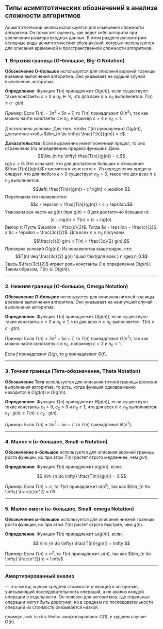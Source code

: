 ## Типы асимптотических обозначений в анализе сложности алгоритмов

Асимптотический анализ используется для измерения сложности алгоритма. Он помогает оценить, как ведет себя алгоритм при увеличении размера входных данных. В этом разделе рассмотрим основные виды асимптотических обозначений, которые используются для описания временной и пространственной сложности алгоритмов.

### 1. Верхняя граница (O-большое, Big-O Notation)

**Обозначение O-большое** используется для описания верхней границы времени выполнения алгоритма. Оно указывает на худший случай выполнения алгоритма.

**Определение**: Функция $T(n)$ принадлежит $O(g(n))$, если существуют такие константы $c > 0$ и $n_0 \in \mathbb{N}$, что для всех $n \geq n_0$ выполняется: $T(n) \leq c \cdot g(n)$.

*Пример*: Если $T(n) = 3n^2 + 5n + 7$, то $T(n)$ принадлежит $O(n^2)$, так как можно найти константы $c$ и $n_0$, например $c = 4$ и $n_0 = 1$.

_Достаточное условие:_ Для того, чтобы $T(n)$ принадлежит $O(g(n))$, достаточно чтобы $\lim_{n \to \infty} \frac{T(n)}{g(n)} = c$.

**Доказательство:** Если выражение имеет конечный предел, то оно ограничено (по определению предела функции):
Дано: $$\lim_{n \to \infty} \frac{T(n)}{g(n)} = c,$$ где $c > 0$. Это означает, что для достаточно больших $n$ отношение $\frac{T(n)}{g(n)}$ стремится к константе $c$. Из определения предела следует, что для любого $\epsilon > 0$ существует $n_0 > 0$, такое что для всех $n \geq n_0$ выполняется: $$\left| \frac{T(n)}{g(n)} - c \right| < \epsilon.$$ Перепишем это неравенство: $$c - \epsilon < \frac{T(n)}{g(n)} < c + \epsilon.$$ Умножим все части на $g(n)$ (при $g(n) > 0$ для достаточно больших $n$): $$(c - \epsilon) g(n) < T(n) < (c + \epsilon) g(n).$$ Выбор $\epsilon$: Пусть $\epsilon = \frac{c}{2}$. Тогда $c - \epsilon = \frac{c}{2}$, а $c + \epsilon = \frac{3c}{2}$. Для всех $n \geq n_0$ получаем: $$\frac{c}{2} g(n) < T(n) < \frac{3c}{2} g(n).$$ Проверка условий $O(g(n))$: Из неравенства выше видно, что: $$T(n) \leq \frac{3c}{2} g(n) \quad \text{для всех } n \geq n_0.$$ Здесь $\frac{3c}{2}$ играет роль константы $C$ в определении $O(g(n))$. Таким образом, $T(n) \in O(g(n))$.


---

### 2. Нижняя граница ($\Omega$-большое, Omega Notation)

**Обозначение $\Omega$-большое** используется для описания нижней границы времени выполнения алгоритма. Оно указывает на наилучший случай выполнения алгоритма.

**Определение**: Функция $T(n)$ принадлежит $\Omega(g(n))$, если существуют такие константы $c > 0$ и $n_0 \geq 1$, что для всех $n \geq n_0$ выполняется: $T(n) \geq c \cdot g(n)$.

Пример: Если $T(n) = 3n^2 + 5n + 7$, то $T(n)$ принадлежит $\Omega(n^2)$, так как можно найти константы $c$ и $n_0$, например $c = 2$ и $n_0 = 1$.

Если $f$ принадлежит $\Omega(g)$, то $g$ принадлежит $O(f)$.

---

### 3. Точная граница (Тета-обозначение, Theta Notation)

**Обозначение Тета** используется для описания точной границы времени выполнения алгоритма, то есть, когда функция одновременно находится в $O(g(n))$ и $\Omega(g(n))$.

**Определение**: Функция $T(n)$ принадлежит $\Theta(g(n))$, если существуют такие константы $c_1 > 0$, $c_2 > 0$ и $n_0 \geq 1$, что для всех $n \geq n_0$ выполняется: $c_1 \cdot g(n) \leq T(n) \leq c_2 \cdot g(n)$.

*Пример*: Если $T(n) = 3n^2 + 5n + 7$, то $T(n)$ принадлежит $\Theta(n^2)$.

---

### 4. Малое $o$ ($o$-большое, Small-o Notation)

**Обозначение $o$-большое** используется для описания верхней границы роста функции, но при этом $T(n)$ растет строго медленнее, чем $g(n)$.

**Определение**: Функция $T(n)$ принадлежит $o(g(n))$, если:

$$
\lim_{n \to \infty} \frac{T(n)}{g(n)} = 0
$$


*Пример*: Если $T(n) = n$, то $T(n)$ принадлежит $o(n^2)$, так как $\lim_{n \to \infty} \frac{n}{n^2} = 0$.

---

### 5. Малое омега ($\omega$-большое, Small-omega Notation)

**Обозначение $\omega$-большое** используется для описания нижней границы роста функции, но при этом $T(n)$ растет строго быстрее, чем $g(n)$.

**Определение**: Функция $T(n)$ принадлежит $\omega(g(n))$, если:

$$
\lim_{n \to \infty} \frac{T(n)}{g(n)} = \infty
$$


Пример: Если $T(n) = n^2$, то $T(n)$ принадлежит $\omega(n)$, так как $\lim_{n \to \infty} \frac{n^2}{n} = \infty$.

---
### Амортизированный анализ
— это метод оценки средней стоимости операций в алгоритме, учитывающий последовательность операций, а не анализ каждой операции в отдельности. Он полезен для алгоритмов, где отдельные операции могут быть дорогими, но в среднем по последовательности операций их стоимость оказывается низкой.

*пример*:
`push_back` в Vector
амортизировано: O(1), 
в худшем случае: O(n).